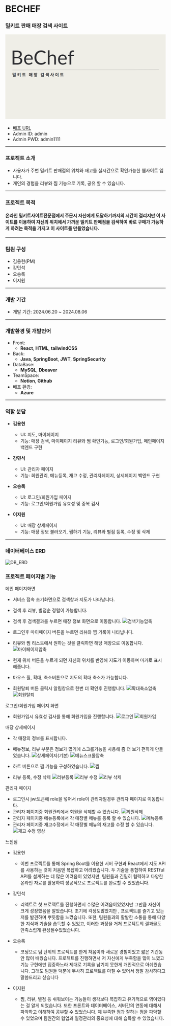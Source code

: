 # BECHEF

### 밀키트 판매 매장 검색 사이트

![이미지](https://github.com/yonghyuny/bechefFront/blob/main/readme.png)

- [배포 URL](https://delightful-meadow-09cec9100.5.azurestaticapps.net)
- Admin ID: admin
- Admin PWD: admin1111

---

### 프로젝트 소개

- 사용자가 주변 밀키트 판매점의 위치와 재고를 실시간으로 확인가능한 웹사이트 입니다.
- 개인의 경험을 리뷰와 찜 기능으로 기록, 공유 할 수 있습니다.

---

### 프로젝트 목적

#### 온라인 밀키트사이트전문점에서 주문시 자신에게 도달하기까지의 시간이 걸리지만 이 사이트를 이용하여 자신의 위치에서 가까운 밀키트 판매점을 검색하여 바로 구매가 가능하게 하려는 목적을 가지고 이 사이트를 만들었습니다.

---

### 팀원 구성

- 김용현(PM)
- 강민석
- 오승록
- 이지원

---

### 개발 기간

- 개발 기간: 2024.06.20 ~ 2024.08.06

---

### 개발환경 및 개발언어

- Front:
  - **React**, **HTML**, **tailwindCSS**
- Back:
  - **Java**, **SpringBoot**, **JWT**, **SpringSecurity**
- DataBase:
  - **MySQL**, **Dbeaver**
- TeamSpace:
  - **Notion**, **Github**
- 배포 환경:
  - **Azure**

---

### 역할 분담

- **김용현**

  - UI: 지도, 마이페이지
  - 기능: 매장 검색, 마이페이지 리뷰와 찜 확인기능, 로그인/회원가입, 메인페이지 백엔드 구현

- **강민석**

  - UI: 관리자 페이지
  - 기능: 회원관리, 메뉴등록, 재고 수정, 관리자페이지, 상세페이지 백엔드 구현

- **오승록**

  - UI: 로그인/회원가입 페이지
  - 기능: 로그인/회원가입 유효성 및 중복 검사

- **이지원**
  - UI: 매장 상세페이지
  - 기능: 매장 정보 불러오기, 찜하기 기능, 리뷰와 별점 등록, 수정 및 삭제

---

### 데이터베이스 ERD
![DB_ERD](https://github.com/user-attachments/assets/b1216291-db3a-453e-adb5-15d4e822e330)

### 프로젝트 페이지별 기능

메인 페이지화면

- 서비스 접속 초기화면으로 검색창과 지도가 나타납니다.
- 검색 후 리뷰, 별점순 정렬이 가능합니다.
- 검색 후 검색결과를 누르면 매장 정보 화면으로 이동합니다.
  ![검색기능압축](https://github.com/user-attachments/assets/f8f6c8c7-d43c-4c72-94d8-1e3ab4fbdb9e)

- 로그인후 마이페이지 버튼을 누르면 리뷰와 찜 기록이 나타납니다.
- 리뷰와 찜 리스트에서 원하는 것을 클릭하면 해당 매장으로 이동합니다.
  ![마이페이지압축](https://github.com/user-attachments/assets/5321bfe7-7bcb-4829-bd07-3ed2969c5bd3)

- 현재 위치 버튼을 누르게 되면 자신의 위치를 반영해 지도가 이동하며 마커로 표시해줍니다.
- 마우스 휠, 확대, 축소버튼으로 지도의 확대 축소가 가능합니다.
- 회원탈퇴 버튼 클릭시 알림창으로 한번 더 확인후 진행합니다.
  ![확대축소압축](https://github.com/user-attachments/assets/704417ec-b6c0-4d41-9b47-0f62730d3234)
  ![회원탈퇴](https://github.com/user-attachments/assets/5dea1138-4b74-479e-8647-291a16b6f4df)

로그인/회원가입 페이지 화면

- 회원가입시 유효성 검사를 통해 회원가입을 진행합니다.
  ![로그인](https://github.com/user-attachments/assets/febb4283-ef63-4b0e-be91-4de7c6d603fa)
  ![회원가입](https://github.com/user-attachments/assets/f5bc6116-f639-4ea7-bcc5-6331a7f7653b)

매장 상세페이지

- 각 매장의 정보를 표시합니다.
- 메뉴정보, 리뷰 부분은 정보가 많기에 스크롤기능을 사용해 좀 더 보기 편하게 만들었습니다.
  ![상세페이지(기본)](https://github.com/user-attachments/assets/5c3d4755-8dfa-49ce-a201-52c5641cbe06)
  ![메뉴스크롤압축](https://github.com/user-attachments/assets/ba7efa98-83fa-403d-ac2c-e0472d9daead)

- 하트 버튼으로 찜 기능을 구성하였습니다.
  ![찜](https://github.com/user-attachments/assets/f25d8c79-9950-4f24-8f00-125b209a53cc)

- 리뷰 등록, 수정 삭제
  ![리뷰등록](https://github.com/user-attachments/assets/18e2de30-9061-4710-944f-9c43079586c1)
  ![리뷰 수정](https://github.com/user-attachments/assets/218d52e5-3673-4a51-acbb-e3ffaed1c8ce)
  ![리뷰 삭제](https://github.com/user-attachments/assets/cbf9b46b-bd1e-4ee8-b01e-5eba7b2f2330)

관리자 페이지

- 로그인시 jwt토큰에 role을 넣어서 role이 관리자일경우 관리자 페이지로 이동합니다.
- 관리자 페이지중 회원관리에서 회원을 삭제할 수 있습니다.
  ![회원삭제](https://github.com/user-attachments/assets/bf0c96f5-5457-4b77-a40b-573f6e2715dc)
- 관리자 페이지중 메뉴등록에서 각 매장별 메뉴를 등록 할 수 있습니다.
  ![메뉴등록](https://github.com/user-attachments/assets/86fea0ed-016e-49eb-9d69-d9a25c14a7a8)
- 관리자 페이지중 재고수정에서 각 매장별 메뉴의 재고를 수정 할 수 있습니다.
  ![재고 수정 영상](https://github.com/user-attachments/assets/439b2072-a2d8-4922-9520-fbfa4d435cba)

  
느낀점

- 김용현
  - 이번 프로젝트를 통해 Spring Boot를 이용한 서버 구현과 React에서 지도 API를 사용하는 것이 처음엔 복잡하고 어려웠습니다. 두 기술을 통합하여 RESTful API를 설계하는 데 많은 어려움이 있었지만, 팀원들과 긴밀히 협력하고 다양한 온라인 자료를 활용하여 성공적으로 프로젝트를 완료할 수 있었습니다.
 
- 강민석
  -  리액트로 첫 프로젝트를 진행하면서 수많은 어려움이있었지만 그만큼 자신이 크게 성장했음을 알았습니다.
초기에 걱정도많았지만 , 프로젝트를 즐기고 있는 저를 발견하며 뿌듯함을 느꼈습니다. 또한, 팀원들과의 활발한 소통을 통해 다양한 지식과 기술을 습득할 수 있었고, 이러한 과정을 거쳐 프로젝트의 결과물도 만족스럽게 완성될수있었습니다.
  
- 오승록
  - 코딩으로 팀 단위의 프로젝트를 한게 처음이라
새로운 경험이었고 짧은 기간동안 많이 배웠습니다. 프로젝트를 진행하면서 저 자신에게 부족함을 많이 느꼈고 기능 구현에만 집중하느라 제대로 기록을 남기지 못한게 개인적으로 아쉬웠습니다. 그래도 팀원들 덕분에 무사히 프로젝트를 마칠 수 있어서 정말 감사하다고 말씀드리고 싶습니다

- 이지원
  - 찜, 리뷰, 별점 등 쉬워보이는 기능들이 생각보다 복잡하고 유기적으로 엮여있다는 걸 알게 되었습니다. 또한 프론트와 데이터베이스, 서버간의 연동에 대해서 파악하고 이해하여 공부할 수 있었습니다. 제 부족한 점과 잘하는 점을 파악할 수 있었으며 팀원간의 협업과 일정관리의 중요성에 대해 습득할 수 있었습니다.
